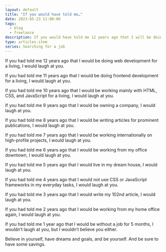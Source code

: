 ```yaml
---
layout: default
title: "If you would have told me…"
date: 2023-05-23 11:00:00
tags:
  - blog
  - freelance
description: If you would have told me 12 years ago that I will be doing web developing for a living, I would laugh at you.
type: articles-item
series: Searching for a job
---
```


If you had told me 12 years ago that I would be doing web development for a living, I would laugh at you.

If you had told me 11 years ago that I would be doing frontend development for a living, I would laugh at you.

If you had told me 10 years ago that I would be working mainly with HTML, CSS, and JavaScript for a living, I would laugh at you.

If you had told me 9 years ago that I would be owning a company, I would laugh at you.

If you had told me 8 years ago that I would be writing articles for prominent publications, I would laugh at you.

If you had told me 7 years ago that I would be working internationally on high-profile projects, I would laugh at you.

If you had told me 6 years ago that I would be working from my office downtown, I would laugh at you.

If you had told me 5 years ago that I would live in my dream house, I would laugh at you.

If you had told me 4 years ago that I would not use CSS or JavaScript frameworks in my everyday tasks, I would laugh at you.

If you had told me 3 years ago that I would write my 102nd article, I would laugh at you.

If you had told me 2 years ago that I would be working from my home office again, I would laugh at you.

If you had told me 1 year ago that I would be without a job for 5 months, I wouldn’t laugh at you, but I wouldn’t believe you either.

Believe in yourself, have dreams and goals, and be yourself. And be sure to have some savings.
